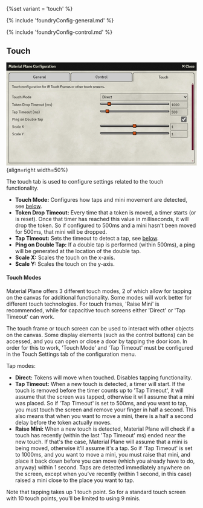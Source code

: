 {%set variant = 'touch' %}

{% include 'foundryConfig-general.md' %}

{% include 'foundryConfig-control.md' %}

## Touch
![Screenshot](../../img/foundry/Foundry_Module_Touch.png){align=right width=50%}

The touch tab is used to configure settings related to the touch functionality.

* <b>Touch Mode:</b> Configures how taps and mini movement are detected, see [below](#touch-modes).
* <b>Token Drop Timeout:</b> Every time that a token is moved, a timer starts (or is reset). Once that timer has reached this value in milliseconds, it will drop the token. So if configured to 500ms and a mini hasn't been moved for 500ms, that mini will be dropped.
* <b>Tap Timeout:</b> Sets the timeout to detect a tap, see [below](#touch-modes).
* <b>Ping on Double Tap:</b> If a double tap is performed (within 500ms), a ping will be generated at the location of the double tap.
* <b>Scale X:</b> Scales the touch on the x-axis.
* <b>Scale Y:</b> Scales the touch on the y-axis.

#### Touch Modes
Material Plane offers 3 different touch modes, 2 of which allow for tapping on the canvas for additional functionality. Some modes will work better for different touch technologies. For touch frames, 'Raise Mini' is recommended, while for capacitive touch screens either 'Direct' or 'Tap Timeout' can work.

The touch frame or touch screen can be used to interact with other objects on the canvas. Some display elements (such as the control buttons) can be accessed, and you can open or close a door by tapping the door icon.
In order for this to work, 'Touch Mode' and 'Tap Timeout' must be configured in the Touch Settings tab of the configuration menu.

Tap modes:

* <b>Direct:</b> Tokens will move when touched. Disables tapping functionality.
* <b>Tap Timeout:</b> When a new touch is detected, a timer will start. If the touch is removed before the timer counts up to 'Tap Timeout', it will assume that the screen was tapped, otherwise it will assume that a mini was placed. So if 'Tap Timeout' is set to 500ms, and you want to tap, you must touch the screen and remove your finger in half a second. This also means that when you want to move a mini, there is a half a second delay before the token actually moves.
* <b>Raise Mini:</b> When a new touch is detected, Material Plane will check if a touch has recently (within the last 'Tap Timeout' ms) ended near the new touch. If that's the case, Material Plane will assume that a mini is being moved, otherwise it'll assume it's a tap. So if 'Tap Timeout' is set to 1000ms, and you want to move a mini, you must raise that mini, and place it back down before you can move (which you already have to do, anyway) within 1 second. Taps are detected immediately anywhere on the screen, except when you've recently (within 1 second, in this case) raised a mini close to the place you want to tap.

Note that tapping takes up 1 touch point. So for a standard touch screen with 10 touch points, you'll be limited to using 9 minis.